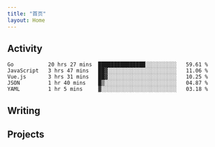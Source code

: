 ```yaml
---
title: "首页"
layout: Home
---
```


## Activity
<!--START_SECTION:waka-->
```text
Go           20 hrs 27 mins  ███████████████░░░░░░░░░░   59.61 % 
JavaScript   3 hrs 47 mins   ██▓░░░░░░░░░░░░░░░░░░░░░░   11.06 % 
Vue.js       3 hrs 31 mins   ██▓░░░░░░░░░░░░░░░░░░░░░░   10.25 % 
JSON         1 hr 40 mins    █▒░░░░░░░░░░░░░░░░░░░░░░░   04.87 % 
YAML         1 hr 5 mins     ▓░░░░░░░░░░░░░░░░░░░░░░░░   03.18 % 
```
<!--END_SECTION:waka-->

## Writing
<PindedPosts />

## Projects
<Projects />
